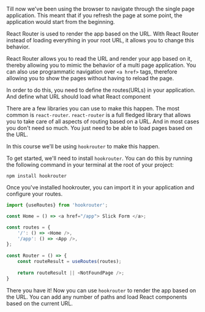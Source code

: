 Till now we've been using the browser to navigate through the single page application. This meant that if you refresh the page at some point, the application would start from the beginning.

React Router is used to render the app based on the URL. With React Router instead of loading everything in your root URL, it allows you to change this behavior.

React Router allows you to read the URL and render your app based on it, thereby allowing you to mimic the behavior of a multi page application. You can also use programmatic navigation over `<a href>` tags, therefore allowing you to show the pages without having to reload the page.

In order to do this, you need to define the routes(URLs) in your application. And define what URL should load what React component

There are a few libraries you can use to make this happen. The most common is `react-router`. `react-router` is a full fledged library that allows you to take care of all aspects of routing based on a URL. And in most cases you don't need so much. You just need to be able to load pages based on the URL.

In this course we'll be using `hookrouter` to make this happen.

To get started, we'll need to install `hookrouter`. You can do this by running the following command in your terminal at the root of your project:

```
npm install hookrouter
```

Once you've installed hookrouter, you can import it in your application and configure your routes.

```js
import {useRoutes} from 'hookrouter';

const Home = () => <a href="/app"> Slick Form </a>;

const routes = {
    '/': () => <Home />,
    '/app': () => <App />,
};
	
const Router = () => {
    const routeResult = useRoutes(routes);
    
    return routeResult || <NotFoundPage />;
}
```

There you have it! Now you can use `hookrouter` to render the app based on the URL. You can add any number of paths and load React components based on the current URL.
